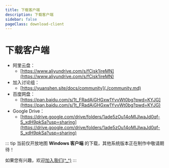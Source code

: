 ```yaml
---
title: 下载客户端
description: 下载客户端
sidebar: false
pageClass: download-client
---
```


# 下载客户端

- 阿里云盘：
  - [https://www.aliyundrive.com/s/fCisk1ireMN](https://www.aliyundrive.com/s/fCisk1ireMN)
- 加入讨论组：
  - [https://yuanshen.site/docs/community](./community.md)
- 百度网盘：
  - [https://pan.baidu.com/s/1t_FRadAiGHGxw1YvvWt0bg?pwd=KYJG](https://pan.baidu.com/s/1t_FRadAiGHGxw1YvvWt0bg?pwd=KYJG)
- Google Drive：
  - [https://drive.google.com/drive/folders/1ade5zOu14oMIJlwaJd0qf-S_xdH9pkSa?usp=sharing](https://drive.google.com/drive/folders/1ade5zOu14oMIJlwaJd0qf-S_xdH9pkSa?usp=sharing)

::: tip
当前仅开放地图 **Windows 客户端** 的下载，其他系统版本正在制作中敬请期待！

如果您有兴趣，欢迎[加入我们(^_^)](./join.md)
:::
<script setup>
import { useData } from 'vitepress'

const { page } = useData()
</script>
